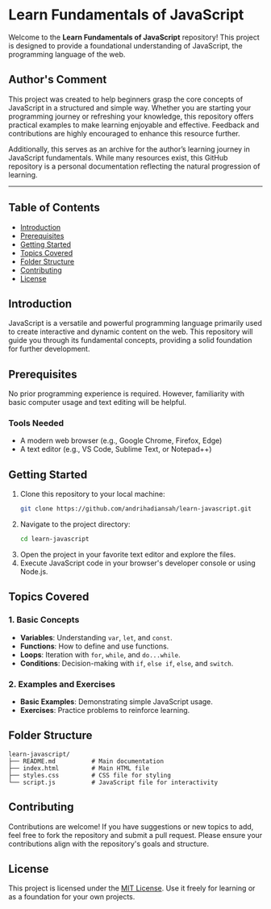 # Learn Fundamentals of JavaScript

Welcome to the **Learn Fundamentals of JavaScript** repository! This project is designed to provide a foundational understanding of JavaScript, the programming language of the web.

## Author's Comment

This project was created to help beginners grasp the core concepts of JavaScript in a structured and simple way. Whether you are starting your programming journey or refreshing your knowledge, this repository offers practical examples to make learning enjoyable and effective. Feedback and contributions are highly encouraged to enhance this resource further.

Additionally, this serves as an archive for the author’s learning journey in JavaScript fundamentals. While many resources exist, this GitHub repository is a personal documentation reflecting the natural progression of learning.

---

## Table of Contents

- [Introduction](#introduction)
- [Prerequisites](#prerequisites)
- [Getting Started](#getting-started)
- [Topics Covered](#topics-covered)
- [Folder Structure](#folder-structure)
- [Contributing](#contributing)
- [License](#license)

## Introduction

JavaScript is a versatile and powerful programming language primarily used to create interactive and dynamic content on the web. This repository will guide you through its fundamental concepts, providing a solid foundation for further development.

## Prerequisites

No prior programming experience is required. However, familiarity with basic computer usage and text editing will be helpful.

### Tools Needed

- A modern web browser (e.g., Google Chrome, Firefox, Edge)
- A text editor (e.g., VS Code, Sublime Text, or Notepad++)

## Getting Started

1. Clone this repository to your local machine:
   ```bash
   git clone https://github.com/andrihadiansah/learn-javascript.git
   ```
2. Navigate to the project directory:
   ```bash
   cd learn-javascript
   ```
3. Open the project in your favorite text editor and explore the files.
4. Execute JavaScript code in your browser's developer console or using Node.js.

## Topics Covered

### 1. Basic Concepts

- **Variables**: Understanding `var`, `let`, and `const`.
- **Functions**: How to define and use functions.
- **Loops**: Iteration with `for`, `while`, and `do...while`.
- **Conditions**: Decision-making with `if`, `else if`, `else`, and `switch`.

### 2. Examples and Exercises

- **Basic Examples**: Demonstrating simple JavaScript usage.
- **Exercises**: Practice problems to reinforce learning.

## Folder Structure

```plaintext
learn-javascript/
├── README.md          # Main documentation
├── index.html         # Main HTML file
├── styles.css         # CSS file for styling
└── script.js          # JavaScript file for interactivity

```

## Contributing

Contributions are welcome! If you have suggestions or new topics to add, feel free to fork the repository and submit a pull request. Please ensure your contributions align with the repository's goals and structure.

## License

This project is licensed under the [MIT License](LICENSE). Use it freely for learning or as a foundation for your own projects.
